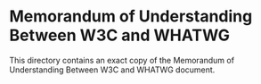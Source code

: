 # Memorandum of Understanding Between W3C and WHATWG

This directory contains an exact copy of the Memorandum of Understanding Between W3C and WHATWG document.
